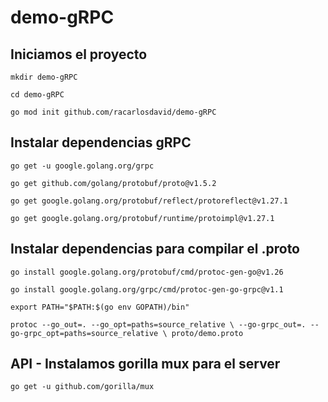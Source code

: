 # demo-gRPC
## Iniciamos el proyecto

`mkdir demo-gRPC`

`cd demo-gRPC`

`go mod init github.com/racarlosdavid/demo-gRPC`

## Instalar dependencias gRPC

`go get -u google.golang.org/grpc`

`go get github.com/golang/protobuf/proto@v1.5.2`

`go get google.golang.org/protobuf/reflect/protoreflect@v1.27.1`

`go get google.golang.org/protobuf/runtime/protoimpl@v1.27.1`

## Instalar dependencias para compilar el .proto

`go install google.golang.org/protobuf/cmd/protoc-gen-go@v1.26`

`go install google.golang.org/grpc/cmd/protoc-gen-go-grpc@v1.1`

`export PATH="$PATH:$(go env GOPATH)/bin"`

`protoc --go_out=. --go_opt=paths=source_relative \
    --go-grpc_out=. --go-grpc_opt=paths=source_relative \
    proto/demo.proto`

## API - Instalamos gorilla mux para el server
`go get -u github.com/gorilla/mux`

